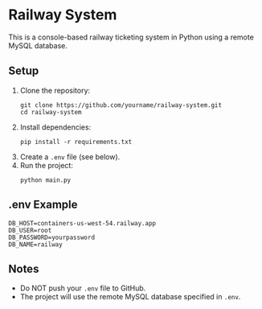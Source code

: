 # Railway System

This is a console-based railway ticketing system in Python using a remote MySQL database.

## Setup

1. Clone the repository:
   ```
   git clone https://github.com/yourname/railway-system.git
   cd railway-system
   ```
2. Install dependencies:
   ```
   pip install -r requirements.txt
   ```
3. Create a `.env` file (see below).
4. Run the project:
   ```
   python main.py
   ```

## .env Example
```
DB_HOST=containers-us-west-54.railway.app
DB_USER=root
DB_PASSWORD=yourpassword
DB_NAME=railway
```

## Notes
- Do NOT push your `.env` file to GitHub.
- The project will use the remote MySQL database specified in `.env`.


